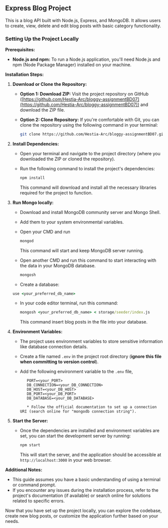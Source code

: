 ## Express Blog Project

This is a blog API built with Node.js, Express, and MongoDB. It allows users to create, view, delete and edit blog posts with basic category functionality.

### Setting Up the Project Locally

**Prerequisites:**

- **Node.js and npm:** To run a Node.js application, you'll need Node.js and npm (Node Package Manager) installed on your machine.

**Installation Steps:**

1.  **Download or Clone the Repository:**

    - **Option 1: Download ZIP:** Visit the project repository on GitHub ([https://github.com/Hestia-Arc/bloggy-assignmentBD07](https://github.com/Hestia-Arc/bloggy-assignmentBD07)) and download the ZIP file.
    - **Option 2: Clone Repository:** If you're comfortable with Git, you can clone the repository using the following command in your terminal:

      ```bash
      git clone https://github.com/Hestia-Arc/bloggy-assignmentBD07.git
      ```

2.  **Install Dependencies:**

    - Open your terminal and navigate to the project directory (where you downloaded the ZIP or cloned the repository).
    - Run the following command to install the project's dependencies:

      ```bash
      npm install
      ```

      This command will download and install all the necessary libraries required for the project to function.

3.  **Run Mongo locally:**

    - Download and install MongoDB community server and Mongo Shell.
    - Add them to your system environmental variables.
    - Open your CMD and run

      ```cmd
      mongod
      ```

      This command will start and keep MongoDB server running.

    - Open another CMD and run this command to start interacting with the data in your MongoDB database.

      ```cmd
      mongosh
      ```

    - Create a database:
     ```cmd
     use <your_preferred_db_name>
     ```

    - In your code editor terminal, run this command:

      ```cmd
      mongosh <your_preferred_db_name> < storage/seeder/index.js
      ```

      This command insert blog posts in the file into your database.

4.  **Environment Variables:**

    - The project uses environment variables to store sensitive information like database connection details.
    - Create a file named `.env` in the project root directory (**ignore this file when committing to version control**).
    - Add the following environment variable to the `.env` file,

      ```
         PORT=<your_PORT>
         DB_CONNECTION=<your_DB_CONNECTION>
         DB_HOST=<your_DB_HOST>
         DB_PORT=<your_DB_PORT>
         DB_DATABASE=<your_DB_DATABASE>
      ```

             * Follow the official documentation to set up a connection URI (search online for "mongodb connection string").

5.  **Start the Server:**

    - Once the dependencies are installed and environment variables are set, you can start the development server by running:

      ```bash
      npm start
      ```

      This will start the server, and the application should be accessible at `http://localhost:3000` in your web browser.

**Additional Notes:**

- This guide assumes you have a basic understanding of using a terminal or command prompt.
- If you encounter any issues during the installation process, refer to the project's documentation (if available) or search online for solutions related to specific errors.

Now that you have set up the project locally, you can explore the codebase, create new blog posts, or customize the application further based on your needs.
